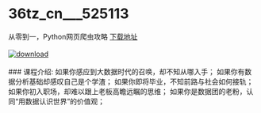 # 36tz_cn___525113
从零到一，Python网页爬虫攻略
[下载地址](http://www.36tz.cn/article/525113 "下载地址")
<br/></br>[![download](http://36tz.cn/muke_img/2019_06_1-21-300x156.png "下载地址")](http://www.36tz.cn/article/525113 "下载地址")
<br/></br>### 课程介绍:
如果你感应到大数据时代的召唤，却不知从哪入手；
如果你有数据分析基础却感叹自己是个学渣；
如果你即将毕业，不知前路与社会如何接轨；
如果你初入职场，却难以跟上老板高瞻远瞩的思维；
如果你是数据团的老粉，认同“用数据认识世界”的价值观；


